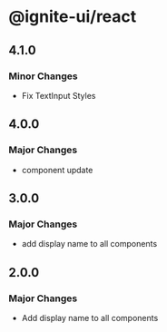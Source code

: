 # @ignite-ui/react

## 4.1.0

### Minor Changes

- Fix TextInput Styles

## 4.0.0

### Major Changes

- component update

## 3.0.0

### Major Changes

- add display name to all components

## 2.0.0

### Major Changes

- Add display name to all components
